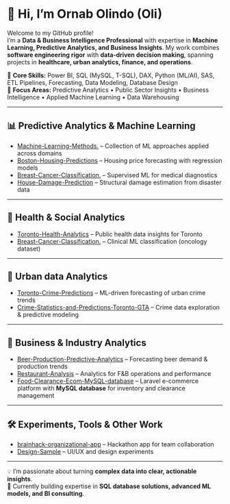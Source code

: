 # 👋 Hi, I’m Ornab Olindo (Oli)

Welcome to my GitHub profile!  
I’m a **Data & Business Intelligence Professional** with expertise in **Machine Learning, Predictive Analytics, and Business Insights**. My work combines **software engineering rigor** with **data-driven decision making**, spanning projects in **healthcare, urban analytics, finance, and operations**.  

🔹 **Core Skills:** Power BI, SQL (MySQL, T-SQL), DAX, Python (ML/AI), SAS, ETL Pipelines, Forecasting, Data Modeling, Database Design  
🔹 **Focus Areas:** Predictive Analytics • Public Sector Insights • Business Intelligence • Applied Machine Learning • Data Warehousing  

---

## 📊 Predictive Analytics & Machine Learning
- [Machine-Learning-Methods.](https://github.com/Olindo09/Machine-Learning-Methods.-) – Collection of ML approaches applied across domains  
- [Boston-Housing-Predictions](https://github.com/Olindo09/Boston-Housing-Predictions) – Housing price forecasting with regression models  
- [Breast-Cancer-Classification.](https://github.com/Olindo09/Breast-Cancer-Classification.-) – Supervised ML for medical diagnostics  
- [House-Damage-Prediction](https://github.com/Olindo09/House-Damage-Prediction) – Structural damage estimation from disaster data  

---

## 🏥 Health & Social Analytics
- [Toronto-Health-Analytics](https://github.com/Olindo09/Toronto-Health-Analytics) – Public health data insights for Toronto  
- [Breast-Cancer-Classification.](https://github.com/Olindo09/Breast-Cancer-Classification.-) – Clinical ML classification (oncology dataset)  

---

## 🌆 Urban data Analytics
- [Toronto-Crime-Predictions](https://github.com/Olindo09/Toronto-Crime-Predictions) – ML-driven forecasting of urban crime trends  
- [Crime-Statistics-and-Predictions-Toronto-GTA](https://github.com/Olindo09/Crime-Statistics-and-Predictions-Toronto-GTA)  – Crime data exploration & predictive modeling  

---

## 🍺 Business & Industry Analytics
- [Beer-Production-Predictive-Analytics](https://github.com/Olindo09/Beer-Production-Predictive-Analytics-) – Forecasting beer demand & production trends  
- [Restaurant-Analysis](https://github.com/Olindo09/Restaurant-Analysis) – Analytics for F&B operations and performance  
- [Food-Clearance-Ecom-MySQL-database](https://github.com/Olindo09/Food-Clearance-Ecom-MySQL-database) – Laravel e-commerce platform with **MySQL database** for inventory and clearance management  

---

## 🛠️ Experiments, Tools & Other Work
- [brainhack-organizational-app](https://github.com/Olindo09/brainhack-organizational-app) – Hackathon app for team collaboration  
- [Design-Sample](https://github.com/Olindo09/Design-Sample) – UI/UX and design experiments  


---

💡 I’m passionate about turning **complex data into clear, actionable insights**.  
🚀 Currently building expertise in **SQL database solutions, advanced ML models, and BI consulting**.  

